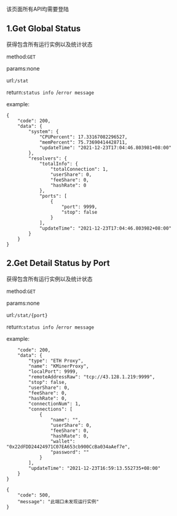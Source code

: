 该页面所有API均需要登陆
## 1.Get Global Status
获得包含所有运行实例以及统计状态

method:``` GET ```

params:none

url:``` /stat ```

return:```status info ```/```error message```

example:
```
{
    "code": 200,
    "data": {
        "system": {
            "CPUPercent": 17.33167082296527,
            "memPercent": 75.73690414428711,
            "updateTime": "2021-12-23T17:04:46.803981+08:00"
        },
        "resolvers": {
            "totalInfo": {
                "totalConnection": 1,
                "userShare": 0,
                "feeShare": 0,
                "hashRate": 0
            },
            "ports": [
                {
                    "port": 9999,
                    "stop": false
                }
            ],
            "updateTime": "2021-12-23T17:04:46.803982+08:00"
        }
    }
}
```

## 2.Get Detail Status by Port
获得包含所有运行实例以及统计状态

method:``` GET ```

params:none

url:``` /stat/{port} ```

return:```status info ```/```error message```

example:
```{
    "code": 200,
    "data": {
        "type": "ETH Proxy",
        "name": "KMinerProxy",
        "localPort": 9999,
        "remoteAddressRaw": "tcp://43.128.1.219:9999",
        "stop": false,
        "userShare": 0,
        "feeShare": 0,
        "hashRate": 0,
        "connectionNum": 1,
        "connections": [
            {
                "name": "",
                "userShare": 0,
                "feeShare": 0,
                "hashRate": 0,
                "wallet": "0x22dFDD24424971C07EA653cb900CcBa034aAef7e",
                "password": ""
            }
        ],
        "updateTime": "2021-12-23T16:59:13.552735+08:00"
    }
}
```


```
{
    "code": 500,
    "message": "此端口未发现运行实例"
}
```

